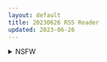 ```yaml
---
layout: default
title: 20230626 RSS Reader
updated: 2023-06-26
---
```


<details class='content-parent'>
<summary>
NSFW
</summary>
<details class='content-child'>
<summary>
<span class='rss-title'> 【新汉化作品】[自购][やさにき] おとなりの奥様は今日も独り / 隔壁太太今天也独自一人 汉化硬盘版[官方中文][266MB][BDOD] </span> <a class='rss-link' href='https://www.east-plus.net/read.php?tid=1865600' target='_blank'>&nbsp;</a>
<div class='rss-published'> 🕛 20230625 15:26:37</div>
</summary>
<img src='https://img.imoutomoe.net/images/2023/06/26/37.jpg'/>
<img src='https://cdn.cloudflare.steamstatic.com/steam/apps/2289960/header_schinese.jpg?t=1687573205'/>
玩家扮演身为接案工程师的主角， 隔壁搬来了名为新山秋穗的人妻。 秋穗的丈夫，现在正好因为长期 ..
</details>
<details class='content-child'>
<summary>
<span class='rss-title'> [自扫] [9784894659131] [冬みかん] えち女子プロフィール [EPUB] </span> <a class='rss-link' href='https://gmgard.com/gm122836' target='_blank'>&nbsp;</a>
<div class='rss-published'> 🕛 20230625 09:51:29</div>
</summary>
<img src="https://static.gmgard.us/Images/upload/32573260151283363.jpg" /><br /><p>这次给大家带来的是冬橘子老师的第四本单行本，上一本《女子校生が制服姿でえっちなことをしているようです!》由于存在大混操导致明明是纯爱但是弥漫着一股子怪味(虽然我是挺喜欢的喜欢到把日版DL苔DL苔扫图全传了)，本次单行本收录了冬橘子老师从去年4月到今年2月为止的所有作品，全部是纯爱题材(一年出一本单行本，妥妥的台柱待遇)。老师笔下拥有着淡淡母性和丰腴肉体但是偶尔金句频出破了个大防的JK真是太棒辣~ </p>
</details>
<details class='content-child'>
<summary>
<span class='rss-title'> [自购][暂无RJ号][サークル☆フェアリーフラワー]勇者姫ミリアMZ版(ボイス付き)体验版 </span> <a class='rss-link' href='https://gmgard.com/gm122831' target='_blank'>&nbsp;</a>
<div class='rss-published'> 🕛 20230625 07:00:32</div>
</summary>
<img src="https://static.gmgard.us/Images/upload/66513251857563529.jpg" /><br /><p>
原文介绍


というわけで今月の有料プランの短編ゲームです。
勇者姫ミリアのロリミリアのHシーンを収録したゲームをMZ版として公開致します！
こちらのゲームは画面を1280×960サイズで楽しめます！
また収録されたシーンは

・デブ王子とのHシーン（膣内放尿）
・貴族の社交場にて輪姦されるシーン
・村人達に犯されるシーン

の３シーンをそれぞれ、通常Ver、淫乱Ver。
また衣装差分、ボテ腹差</p>
</details>
<details class='content-child'>
<summary>
<span class='rss-title'> [赤月屋 (赤月みゅうと)] 七夏の楽園～田舎の学校で美少女ハーレム～（1-7） </span> <a class='rss-link' href='https://www.hacg.sbs/wp/96680.html' target='_blank'>&nbsp;</a>
<div class='rss-published'> 🕛 20230625 06:22:46</div>
</summary>
赤月みゅうと大师的作品，目前更新到了第7话，无修正绝赞好评，非常实用。 故事主要 &#8230; <a href="https://www.hacg.sbs/wp/96680.html">继续阅读 <span class="meta-nav">&#8594;</span></a>
</details>
<details class='content-child'>
<summary>
<span class='rss-title'> 【新汉化作品】[Key] プリマドール 冬空花火丨雪華文様 / 天籁人偶 冬空焰火/雪花纹理 汉化硬盘版[绿茶汉化组][4.09G][BDOD] </span> <a class='rss-link' href='https://www.east-plus.net/read.php?tid=1865221' target='_blank'>&nbsp;</a>
<div class='rss-published'> 🕛 20230625 04:31:07</div>
</summary>
<img src='https://img.imoutomoe.net/\images/2023/05/20/ad9a3b74ebea4a114ecae010e799089d.jpg'/>
プリマドール 冬空花火/雪華文様 初回限定版
ブランド：    Key（このブランドの作品一覧）
定価：    ￥5,800 (税込￥6,380)
発売日：    2023/04/28
 ..
</details>
<details class='content-child'>
<summary>
<span class='rss-title'> [Kirin个人汉化] (COMIC BAVEL 2023年8月号) [みぞね] 発情人外日誌 1ページ目 [DL版] </span> <a class='rss-link' href='https://gmgard.com/gm122834' target='_blank'>&nbsp;</a>
<div class='rss-published'> 🕛 20230625 04:16:29</div>
</summary>
<img src="https://static.gmgard.us/Images/upload/25329252005295917.jpg" /><br /><p>みぞね老师时隔一年的新连载！
这次的主题貌似是“发情”
但之后的故事如果只有“发情”一个要素的话好像又有点不够劲儿…
期待老师能多玩出点花样来

上一个同人本（https://gmgard.com/gm118137）的角色这次也有客串，可以确定是一条世界线
之前还出过两个短篇（https://gmgard.com/gm88697和https://gmgard.com/gm99735）
设定上也很接</p>
</details>
<details class='content-child'>
<summary>
<span class='rss-title'> (成年コミック) [まめぞう] ぬくぬくミニほーるず [DL版] (DLsite限定特典付き) </span> <a class='rss-link' href='https://gmgard.com/gm122835' target='_blank'>&nbsp;</a>
<div class='rss-published'> 🕛 20230625 04:06:10</div>
</summary>
<img src="https://static.gmgard.us/Images/upload/19182252006094627.jpg" /><br /><p>好撸的萝莉本。主要故事：封面的短发萝莉试着玩援交，觉得很舒服，就把闺蜜长发萝莉也给拉下水了。真的是了不起的分享精神。有好事不吃独食，而是拿出来分享给闺蜜的小萝莉最讨人喜了，大叔们都很喜欢。</p>
</details>
<details class='content-child'>
<summary>
<span class='rss-title'> [无修正][未知字幕组][バニラ] 処女オークション 1+2 </span> <a class='rss-link' href='https://gmgard.com/gm122833' target='_blank'>&nbsp;</a>
<div class='rss-published'> 🕛 20230625 04:02:48</div>
</summary>
<img src="https://iili.io/HPUV2ou.gif" /><br /><p>三个妹子因为各自的原因 想拍卖自己</p>
</details>
<details class='content-child'>
<summary>
<span class='rss-title'> [官方中文] (FF35) [壞茸社 (Chicke III、4why)] 二分の誘動 (五等分の花嫁) </span> <a class='rss-link' href='https://gmgard.com/gm122830' target='_blank'>&nbsp;</a>
<div class='rss-published'> 🕛 20230625 03:59:18</div>
</summary>
<img src="https://static.gmgard.us/Images/upload/12258251921453240.jpg" /><br /><p>复习本子的时候发现站里没这本，这么好的本子有小色胚 看不到太可怜了</p>
</details>

</details>
